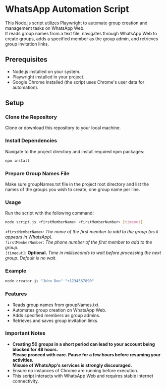 # WhatsApp Automation Script

This Node.js script utilizes Playwright to automate group creation and management tasks on WhatsApp Web.  
It reads group names from a text file, navigates through WhatsApp Web to create groups, adds a specified member as the group admin, and retrieves group invitation links.

## Prerequisites

- Node.js installed on your system.
- Playwright installed in your project.
- Google Chrome installed (the script uses Chrome's user data for automation).

## Setup

### Clone the Repository
Clone or download this repository to your local machine.

### Install Dependencies
Navigate to the project directory and install required npm packages:

```bash
npm install
```

### Prepare Group Names File
Make sure groupNames.txt file in the project root directory and list the names of the groups you wish to create, one group name per line.

### Usage
Run the script with the following command:

```bash
node script.js <firstMemberName> <firstMemberNumber> [timeout]
```

`<firstMemberName>`: *The name of the first member to add to the group (as it appears in WhatsApp).*  
`firstMemberNumber`: *The phone number of the first member to add to the group.*  
`[timeout]`: **Optional.** *Time in milliseconds to wait before processing the next group. Default is no wait.*  

### Example
```bash
node creator.js "John Doe" "+1234567890"
```

### Features
* Reads group names from groupNames.txt.  
* Automates group creation on WhatsApp Web.  
* Adds specified members as group admins.  
* Retrieves and saves group invitation links.  

### Important Notes
* **Creating 50 groups in a short period can lead to your account being blocked for 48 hours.**  
**Please proceed with care. Pause for a few hours before resuming your activities.**  
**Misuse of WhatsApp's services is strongly discouraged.**  
* Ensure no instances of Chrome are running before execution.  
* This script interacts with WhatsApp Web and requires stable internet connectivity.  
